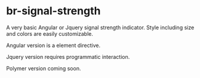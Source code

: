# br-signal-strength

A very basic Angular or Jquery signal strength indicator. Style including size and colors are easily customizable.

Angular version is a element directive.

Jquery version requires programmatic interaction.

Polymer version coming soon.
